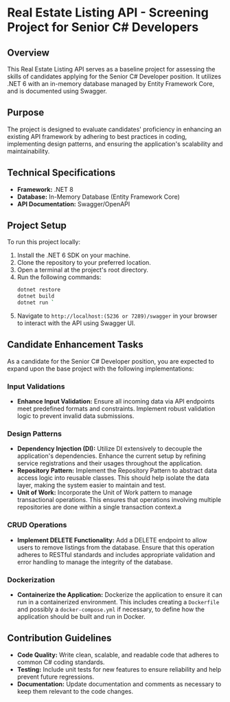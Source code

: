 # Real Estate Listing API - Screening Project for Senior C# Developers

## Overview
This Real Estate Listing API serves as a baseline project for assessing the skills of candidates applying for the Senior C# Developer position. It utilizes .NET 6 with an in-memory database managed by Entity Framework Core, and is documented using Swagger.

## Purpose
The project is designed to evaluate candidates' proficiency in enhancing an existing API framework by adhering to best practices in coding, implementing design patterns, and ensuring the application's scalability and maintainability.

## Technical Specifications
- **Framework:** .NET 8
- **Database:** In-Memory Database (Entity Framework Core)
- **API Documentation:** Swagger/OpenAPI

## Project Setup
To run this project locally:

1. Install the .NET 6 SDK on your machine.
2. Clone the repository to your preferred location.
3. Open a terminal at the project's root directory.
4. Run the following commands:
   ```bash
   dotnet restore
   dotnet build
   dotnet run `

1.  Navigate to `http://localhost:(5236 or 7289)/swagger` in your browser to interact with the API using Swagger UI.

Candidate Enhancement Tasks
---------------------------

As a candidate for the Senior C# Developer position, you are expected to expand upon the base project with the following implementations:

### Input Validations

-   **Enhance Input Validation:** Ensure all incoming data via API endpoints meet predefined formats and constraints. Implement robust validation logic to prevent invalid data submissions.

### Design Patterns

-   **Dependency Injection (DI):** Utilize DI extensively to decouple the application's dependencies. Enhance the current setup by refining service registrations and their usages throughout the application.
-   **Repository Pattern:** Implement the Repository Pattern to abstract data access logic into reusable classes. This should help isolate the data layer, making the system easier to maintain and test.
-   **Unit of Work:** Incorporate the Unit of Work pattern to manage transactional operations. This ensures that operations involving multiple repositories are done within a single transaction context.a

### CRUD Operations

-   **Implement DELETE Functionality:** Add a DELETE endpoint to allow users to remove listings from the database. Ensure that this operation adheres to RESTful standards and includes appropriate validation and error handling to manage the integrity of the database.

### Dockerization

-   **Containerize the Application:** Dockerize the application to ensure it can run in a containerized environment. This includes creating a `Dockerfile` and possibly a `docker-compose.yml` if necessary, to define how the application should be built and run in Docker.


Contribution Guidelines
-----------------------

-   **Code Quality:** Write clean, scalable, and readable code that adheres to common C# coding standards.
-   **Testing:** Include unit tests for new features to ensure reliability and help prevent future regressions.
-   **Documentation:** Update documentation and comments as necessary to keep them relevant to the code changes.
